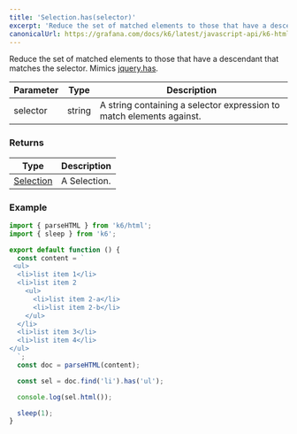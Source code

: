 ```yaml
---
title: 'Selection.has(selector)'
excerpt: 'Reduce the set of matched elements to those that have a descendant that matches the selector.'
canonicalUrl: https://grafana.com/docs/k6/latest/javascript-api/k6-html/selection/selection-has/
---
```


Reduce the set of matched elements to those that have a descendant that matches the selector.
Mimics [jquery.has](https://api.jquery.com/has/).

| Parameter | Type   | Description                                                          |
| --------- | ------ | -------------------------------------------------------------------- |
| selector  | string | A string containing a selector expression to match elements against. |

### Returns

| Type                                           | Description  |
| ---------------------------------------------- | ------------ |
| [Selection](/javascript-api/k6-html/selection) | A Selection. |

### Example

<CodeGroup labels={[]}>

```javascript
import { parseHTML } from 'k6/html';
import { sleep } from 'k6';

export default function () {
  const content = `
 <ul>
  <li>list item 1</li>
  <li>list item 2
    <ul>
      <li>list item 2-a</li>
      <li>list item 2-b</li>
    </ul>
  </li>
  <li>list item 3</li>
  <li>list item 4</li>
</ul>
  `;
  const doc = parseHTML(content);

  const sel = doc.find('li').has('ul');

  console.log(sel.html());

  sleep(1);
}
```

</CodeGroup>
